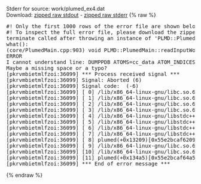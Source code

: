 Stderr for source:  work/plumed_ex4.dat   
Download: [zipped raw stdout](plumed_ex4.dat.plumed.stdout.txt.zip) - [zipped raw stderr](plumed_ex4.dat.plumed.stderr.txt.zip) 
{% raw %}
<pre>
#! Only the first 1000 rows of the error file are shown below
#! To inspect the full error file, please download the zipped raw stderr file above
terminate called after throwing an instance of 'PLMD::Plumed::ExceptionError'
what():
(core/PlumedMain.cpp:903) void PLMD::PlumedMain::readInputWords(const std::vector<std::__cxx11::basic_string<char> >&)
ERROR
I cannot understand line: DUMPPDB ATOMS=cc_data ATOM_INDICES=@nonhydrogens FILE=traj.pdb
Maybe a missing space or a typo?
[pkrvmbietmlfzoi:36099] *** Process received signal ***
[pkrvmbietmlfzoi:36099] Signal: Aborted (6)
[pkrvmbietmlfzoi:36099] Signal code:  (-6)
[pkrvmbietmlfzoi:36099] [ 0] /lib/x86_64-linux-gnu/libc.so.6(+0x45330)[0x7f1f32c45330]
[pkrvmbietmlfzoi:36099] [ 1] /lib/x86_64-linux-gnu/libc.so.6(pthread_kill+0x11c)[0x7f1f32c9eb2c]
[pkrvmbietmlfzoi:36099] [ 2] /lib/x86_64-linux-gnu/libc.so.6(gsignal+0x1e)[0x7f1f32c4527e]
[pkrvmbietmlfzoi:36099] [ 3] /lib/x86_64-linux-gnu/libc.so.6(abort+0xdf)[0x7f1f32c288ff]
[pkrvmbietmlfzoi:36099] [ 4] /lib/x86_64-linux-gnu/libstdc++.so.6(+0xa5ff5)[0x7f1f330a5ff5]
[pkrvmbietmlfzoi:36099] [ 5] /lib/x86_64-linux-gnu/libstdc++.so.6(+0xbb0da)[0x7f1f330bb0da]
[pkrvmbietmlfzoi:36099] [ 6] /lib/x86_64-linux-gnu/libstdc++.so.6(_ZSt10unexpectedv+0x0)[0x7f1f330a5a55]
[pkrvmbietmlfzoi:36099] [ 7] /lib/x86_64-linux-gnu/libstdc++.so.6(+0xa5a6f)[0x7f1f330a5a6f]
[pkrvmbietmlfzoi:36099] [ 8] plumed(+0x13209)[0x55e2bcaf6209]
[pkrvmbietmlfzoi:36099] [ 9] /lib/x86_64-linux-gnu/libc.so.6(+0x2a1ca)[0x7f1f32c2a1ca]
[pkrvmbietmlfzoi:36099] [10] /lib/x86_64-linux-gnu/libc.so.6(__libc_start_main+0x8b)[0x7f1f32c2a28b]
[pkrvmbietmlfzoi:36099] [11] plumed(+0x134a5)[0x55e2bcaf64a5]
[pkrvmbietmlfzoi:36099] *** End of error message ***
</pre>
{% endraw %}
